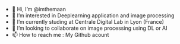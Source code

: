 - 👋 Hi, I’m @imthemaan
- 👀 I’m interested in Deeplearning application and image processing
- 🌱 I’m currently studing at Centrale Digital Lab in Lyon (France)
- 💞️ I’m looking to collaborate on image processing using DL or AI
- 📫 How to reach me : My Github acount
